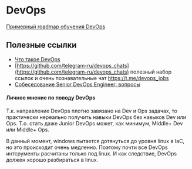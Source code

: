 # DevOps

[Примерный roadmap обучения DevOps](https://roadmap.sh/devops)

## Полезные ссылки

* [Что такое DevOps](https://www.youtube.com/watch?v=LePHMaTfOos)
* [https://github.com/telegram-ru/devops_chats](https://github.com/telegram-ru/devops_chats)
    полезный набор ссылок и очень познавательные чат https://t.me/devops_jobs
* [Собеседование Senior DevOps Engineer: вопросы](https://habr.com/ru/articles/733158/)

#### Личное мнение по поводу DevOps

Т.к. направление DevOps плотно завязано на Dev и Ops задачах,
то практически нереально получить навыки DevOps без навыков Dev или Ops.
Т.о. стать даже Junior DevOps может, как минимум, Middle+ Dev или Middle+ Ops.

В данный момент, windows пытается дотянуться до уровня linux в IaC,
но это происходит очень медленно.
Поэтому почти все DevOps интсрументы расчитаны только под linux.
И как следствие, DevOps должен хорошо разбираться в linux.
